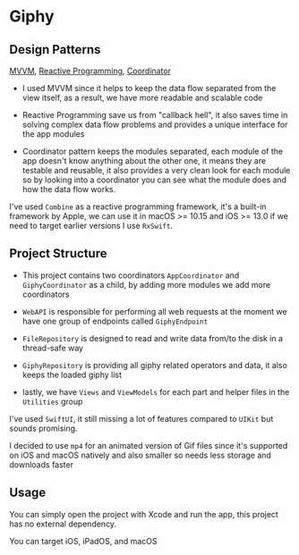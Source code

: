 # Giphy

  

## Design Patterns

[MVVM](https://en.wikipedia.org/wiki/Model%E2%80%93view%E2%80%93viewmodel), [Reactive Programming](https://en.wikipedia.org/wiki/Reactive_programming), [Coordinator](http://khanlou.com/2015/10/coordinators-redux/)

  

- I used MVVM since it helps to keep the data flow separated from the view itself, as a result, we have more readable and scalable code

- Reactive Programming save us from "callback hell", it also saves time in solving complex data flow problems and provides a unique interface for the app modules

- Coordinator pattern keeps the modules separated, each module of the app doesn't know anything about the other one, it means they are testable and reusable, it also provides a very clean look for each module so by looking into a coordinator you can see what the module does and how the data flow works.

  

I've used `Combine` as a reactive programming framework, it's a built-in framework by Apple, we can use it in macOS >= 10.15 and iOS >= 13.0 if we need to target earlier versions I use `RxSwift`.

  

## Project Structure

  

- This project contains two coordinators `AppCoordinator` and `GiphyCoordinator` as a child, by adding more modules we add more coordinators

- `WebAPI` is responsible for performing all web requests at the moment we have one group of endpoints called `GiphyEndpoint`

- `FileRepository` is designed to read and write data from/to the disk in a thread-safe way

- `GiphyRepository` is providing all giphy related operators and data, it also keeps the loaded giphy list

- lastly, we have `Views` and `ViewModels` for each part and helper files in the `Utilities` group

  

I've used `SwiftUI`, it still missing a lot of features compared to `UIKit` but sounds promising.

I decided to use `mp4` for an animated version of Gif files since it's supported on iOS and macOS natively and also smaller so needs less storage and downloads faster

  

## Usage

  

You can simply open the project with Xcode and run the app, this project has no external dependency.

You can target iOS, iPadOS, and macOS

